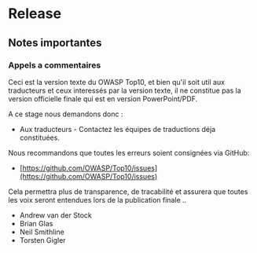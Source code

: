 # Release

## Notes importantes 

### Appels a commentaires

Ceci est la version texte du OWASP Top10, et  bien qu'il soit util aux traducteurs et ceux interessés par la version texte, il ne constitue pas la version officielle finale qui est en version PowerPoint/PDF.


A ce stage nous demandons donc : 

* Aux traducteurs - Contactez les équipes de traductions déja constituées.

Nous recommandons que toutes les erreurs soient consignées via GitHub:

* [https://github.com/OWASP/Top10/issues](https://github.com/OWASP/Top10/issues)

Cela permettra plus de transparence, de tracabilité et assurera que toutes les voix seront entendues lors de la publication finale ..

* Andrew van der Stock
* Brian Glas
* Neil Smithline
* Torsten Gigler